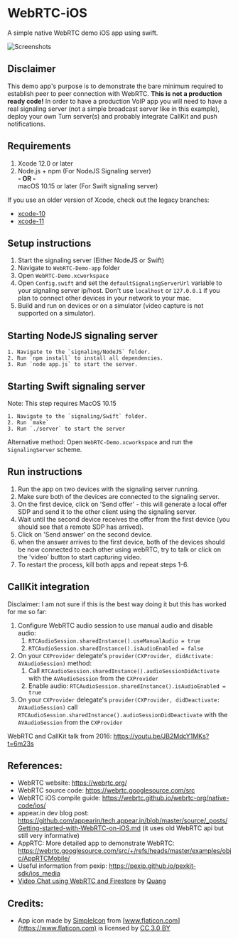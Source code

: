 # WebRTC-iOS
A simple native WebRTC demo iOS app using swift. 

![Screenshots](images/WebRTC.png)

## Disclaimer
This demo app's purpose is to demonstrate the bare minimum required to establish peer to peer connection with WebRTC. **This is not a production ready code!** In order to have a production VoIP app you will need to have a real signaling server (not a simple broadcast server like in this example), deploy your own Turn server(s) and probably integrate CallKit and push notifications.
 

## Requirements
1. Xcode 12.0 or later
3. Node.js + npm (For NodeJS Signaling server)  
**- OR -**  
macOS 10.15 or later (For Swift signaling server)

If you use an older version of Xcode, check out the legacy branches:
* [xcode-10](https://github.com/stasel/WebRTC-iOS/tree/xcode-10)
* [xcode-11](https://github.com/stasel/WebRTC-iOS/tree/xcode-11)

## Setup instructions
1. Start the signaling server (Either NodeJS or Swift)
2. Navigate to `WebRTC-Demo-app` folder
3. Open `WebRTC-Demo.xcworkspace`
4. Open `Config.swift` and set the `defaultSignalingServerUrl` variable to your signaling server ip/host. Don't use `localhost` or `127.0.0.1` if you plan to connect other devices in your network to your mac.
5. Build and run on devices or on a simulator (video capture is not supported on a simulator).

## Starting NodeJS signaling server
    1. Navigate to the `signaling/NodeJS` folder.
    2. Run `npm install` to install all dependencies.
    3. Run `node app.js` to start the server.


## Starting Swift signaling server
Note: This step requires MacOS 10.15

    1. Navigate to the `signaling/Swift` folder.
    2. Run `make`
    3. Run `./server` to start the server

Alternative method: Open `WebRTC-Demo.xcworkspace` and run the `SignalingServer` scheme.


## Run instructions
1. Run the app on two devices with the signaling server running.
2. Make sure both of the devices are connected to the signaling server.
3. On the first device, click on 'Send offer' - this will generate a local offer SDP and send it to the other client using the signaling server.
4. Wait until the second device receives the offer from the first device (you should see that a remote SDP has arrived).
5. Click on 'Send answer' on the second device.
6. when the answer arrives to the first device, both of the devices should be now connected to each other using webRTC, try to talk or click on the 'video' button to start capturing video.
7. To restart the process, kill both apps and repeat steps 1-6.

## CallKit integration
Disclaimer: I am not sure if this is the best way doing it but this has worked for me so far:

1. Configure WebRTC audio session to use manual audio and disable audio: 
    1. `RTCAudioSession.sharedInstance().useManualAudio = true`
    2. `RTCAudioSession.sharedInstance().isAudioEnabled = false`
2. On your `CXProvider` delegate's `provider(CXProvider, didActivate: AVAudioSession)` method:
    1. Call `RTCAudioSession.sharedInstance().audioSessionDidActivate` with the `AVAudioSession` from the `CXProvider`
    2. Enable audio: `RTCAudioSession.sharedInstance().isAudioEnabled = true` 
3. On your `CXProvider` delegate's `provider(CXProvider, didDeactivate: AVAudioSession)` call `RTCAudioSession.sharedInstance().audioSessionDidDeactivate` with the `AVAudioSession` from the `CXProvider`

WebRTC and CallKit talk from 2016: https://youtu.be/JB2MdcY1MKs?t=6m23s

## References:
* WebRTC website: https://webrtc.org/
* WebRTC source code: https://webrtc.googlesource.com/src
* WebRTC iOS compile guide: https://webrtc.github.io/webrtc-org/native-code/ios/
* appear.in dev blog post: https://github.com/appearin/tech.appear.in/blob/master/source/_posts/Getting-started-with-WebRTC-on-iOS.md (it uses old WebRTC api but still very informative)
* AppRTC: More detailed app to demonstrate WebRTC: https://webrtc.googlesource.com/src/+/refs/heads/master/examples/objc/AppRTCMobile/
* Useful information from pexip: https://pexip.github.io/pexkit-sdk/ios_media
* [Video Chat using WebRTC and Firestore](https://medium.com/@quangtqag/video-chat-using-webrtc-and-firestore-a925de6f89f4) by [Quang](https://github.com/quangtqag)

## Credits:
* App icon made by [SimpleIcon](https://www.flaticon.com/authors/simpleicon) from [www.flaticon.com](https://www.flaticon.com) is licensed by [CC 3.0 BY](http://creativecommons.org/licenses/by/3.0/)
